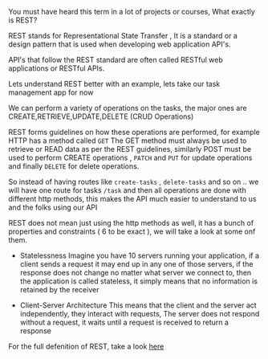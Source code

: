 You must have heard this term in a lot of projects or courses, What exactly is REST?

REST stands for Representational State Transfer , It is a standard or a design pattern that is used when developing web application API's.

API's that follow the REST standard are often called RESTful web applications or RESTful APIs.

Lets understand REST better with an example, lets take our task management app for now

We can perform a variety of operations on the tasks, the major ones are CREATE,RETRIEVE,UPDATE,DELETE (CRUD Operations)

REST forms guidelines on how these operations are performed, for example HTTP has a method called `GET` The GET method must always be used to retrieve or READ data as per the REST guidelines, similarly POST must be used to perform CREATE operations , `PATCH` and `PUT` for update operations and finally `DELETE` for delete operations.

So instead of having routes like `create-tasks` , `delete-tasks` and so on .. we will have one route for tasks `/task` and then all operations are done with different http methods, this makes the API much easier to understand to us and the folks using our API

REST does not mean just using the http methods as well, it has a bunch of properties and constraints ( 6 to be exact ), we will take a look at some onf them.

- Statelessness
  Imagine you have 10 servers running your application, if a client sends a request it may end up in any one of those servers, if the response does not change no matter what server we connect to, then the application is called stateless, it simply means that no information is retained by the receiver

- Client-Server Architecture
  This means that the client and the server act independently, they interact with requests, The server does not respond without a request, it waits until a request is received to return a response

For the full defenition of REST, take a look [here](https://en.wikipedia.org/wiki/Representational_state_transfer)
